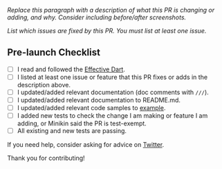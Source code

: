 *Replace this paragraph with a description of what this PR is changing or adding, and why. Consider including before/after screenshots.*

*List which issues are fixed by this PR. You must list at least one issue.*

## Pre-launch Checklist

- [ ] I read and followed the [Effective Dart](https://dart.dev/guides/language/effective-dart/style).
- [ ] I listed at least one issue or feature that this PR fixes or adds in the description above.
- [ ] I updated/added relevant documentation (doc comments with `///`).
- [ ] I updated/added relevant documentation to README.md.
- [ ] I updated/added relevant code samples to [example](https://github.com/minikin/popover/blob/main/example/lib/main.dart).
- [ ] I added new tests to check the change I am making or feature I am adding, or Minikin said the PR is test-exempt.
- [ ] All existing and new tests are passing.

If you need help, consider asking for advice on [Twitter](https://twitter.com/minikin).

Thank you for contributing!
